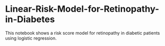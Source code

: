 # Linear-Risk-Model-for-Retinopathy-in-Diabetes
This notebook shows a risk score model for retinopathy in diabetic patients using logistic regression.
